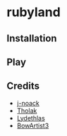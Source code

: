 # rubyland

## Installation

## Play

## Credits

* [j-noack](https://github.com/j-noack)
* [Tholak](https://github.com/Tholak)
* [Lydethlas](https://github.com/Lydethlas)
* [BowArtist3](https://github.com/BowArtist3)

